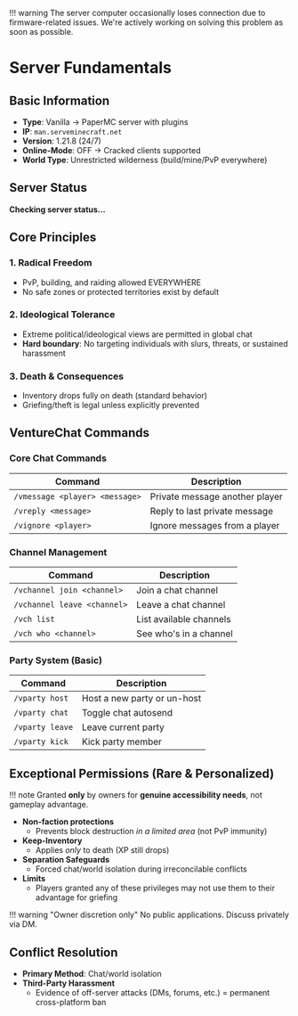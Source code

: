 !!! warning
    The server computer occasionally loses connection due to firmware-related issues.
    We're actively working on solving this problem as soon as possible.

# Server Fundamentals

## Basic Information

- **Type**: Vanilla → PaperMC server with plugins  
- **IP**: `man.serveminecraft.net`  
- **Version**: 1.21.8 (24/7)  
- **Online-Mode**: OFF → Cracked clients supported  
- **World Type**: Unrestricted wilderness (build/mine/PvP everywhere)  

## Server Status

<div id="serverstatus">
    <p><b>Checking server status...</b></p>
</div>

## Core Principles

### 1. Radical Freedom  
- PvP, building, and raiding allowed EVERYWHERE  
- No safe zones or protected territories exist by default  

### 2. Ideological Tolerance  
- Extreme political/ideological views are permitted in global chat  
- **Hard boundary**: No targeting individuals with slurs, threats, or sustained harassment  

### 3. Death & Consequences  
- Inventory drops fully on death (standard behavior)  
- Griefing/theft is legal unless explicitly prevented

## VentureChat Commands

### Core Chat Commands

| Command | Description |
|---------|-------------|
| `/vmessage <player> <message>` | Private message another player |
| `/vreply <message>` | Reply to last private message |
| `/vignore <player>` | Ignore messages from a player |

### Channel Management

| Command | Description |
|---------|-------------|
| `/vchannel join <channel>` | Join a chat channel |
| `/vchannel leave <channel>` | Leave a chat channel |
| `/vch list` | List available channels |
| `/vch who <channel>` | See who's in a channel |

### Party System (Basic)

| Command | Description |
|---------|-------------|
| `/vparty host` | Host a new party or un-host |
| `/vparty chat` | Toggle chat autosend |
| `/vparty leave` | Leave current party |
| `/vparty kick` | Kick party member |

## Exceptional Permissions (Rare & Personalized)

!!! note
    Granted **only** by owners for **genuine accessibility needs**, not gameplay advantage.

- **Non-faction protections**  
  - Prevents block destruction *in a limited area* (not PvP immunity)  
- **Keep-Inventory**  
  - Applies *only* to death (XP still drops)  
- **Separation Safeguards**  
  - Forced chat/world isolation during irreconcilable conflicts  
- **Limits**  
  - Players granted any of these privileges may not use them to their advantage for griefing  

!!! warning "Owner discretion only"
    No public applications. Discuss privately via DM.

## Conflict Resolution

- **Primary Method**: Chat/world isolation  
- **Third-Party Harassment**  
  - Evidence of off-server attacks (DMs, forums, etc.) = permanent cross-platform ban  